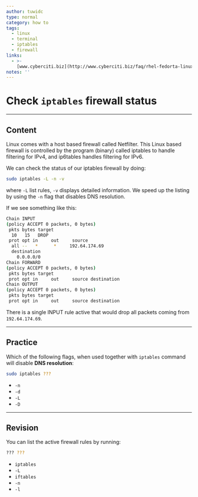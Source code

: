 ```yaml
---
author: tuwidc
type: normal
category: how to
tags:
  - linux
  - terminal
  - iptables
  - firewall
links:
  - >-
    [www.cyberciti.biz](http://www.cyberciti.biz/faq/rhel-fedorta-linux-iptables-firewall-configuration-tutorial/){website}
notes: ''
---
```


# Check `iptables` firewall status


---

## Content

Linux comes with a host based firewall called Netfilter.
This Linux based firewall is controlled by the program (binary) called iptables to handle filtering for IPv4, and ip6tables handles filtering for IPv6.

We can check the status of our iptables firewall by doing:

```bash
sudo iptables -L -n -v
```

where `-L` list rules, `-v` displays detailed information. We speed up the listing by using the `-n` flag that disables DNS resolution.

If we see something like this:

```bash
Chain INPUT
(policy ACCEPT 0 packets, 0 bytes)
 pkts bytes target     
  10   15   DROP
 prot opt in     out     source
  all --   *      *     192.64.174.69
  destination
    0.0.0.0/0
Chain FORWARD
(policy ACCEPT 0 packets, 0 bytes)
 pkts bytes target     
 prot opt in     out     source destination
Chain OUTPUT
(policy ACCEPT 0 packets, 0 bytes)
 pkts bytes target     
 prot opt in     out     source destination
```

There is a single INPUT rule active that would drop all packets coming from `192.64.174.69`.


---

## Practice

Which of the following flags, when used together with `iptables` command will disable **DNS resolution**:

```bash
sudo iptables ???
```

- `-n`
- `-d`
- `-L`
- `-D`


---

## Revision

You can list the active firewall rules by running:

```bash
??? ???
```

- `iptables`
- `-L`
- `iftables`
- `-n`
- `-l`
